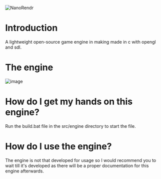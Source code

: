 ![NanoRendr](https://github.com/RaghavGohil/NanoRendr/assets/71706645/a73cb240-ed34-4ac8-bfac-bce514f21820)

# Introduction
A lightweight open-source game engine in making made in c with opengl and sdl.

# The engine
![image](https://github.com/RaghavGohil/NanoRendr/assets/71706645/84d2e328-8e6e-4c7c-a18c-75aba467ae37)

# How do I get my hands on this engine?
Run the build.bat file in the src/engine directory to start the file.

# How do I use the engine?
The engine is not that developed for usage so I would recommend you to wait till it's developed as there will be a proper documentation for this engine afterwards.

